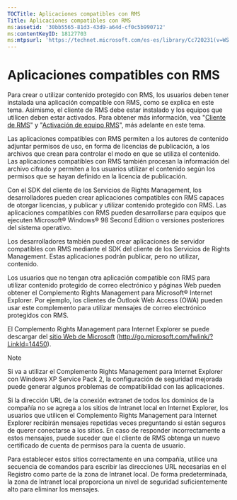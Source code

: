```yaml
---
TOCTitle: Aplicaciones compatibles con RMS
Title: Aplicaciones compatibles con RMS
ms:assetid: '30bb5565-81d3-43d9-a64d-cf0c5b990712'
ms:contentKeyID: 18127703
ms:mtpsurl: 'https://technet.microsoft.com/es-es/library/Cc720231(v=WS.10)'
---
```


Aplicaciones compatibles con RMS
================================

Para crear o utilizar contenido protegido con RMS, los usuarios deben tener instalada una aplicación compatible con RMS, como se explica en este tema. Asimismo, el cliente de RMS debe estar instalado y los equipos que utilicen deben estar activados. Para obtener más información, vea "[Cliente de RMS](https://technet.microsoft.com/03294fa2-8350-430d-b4b0-03d5169937c2)" y "[Activación de equipo RMS](https://technet.microsoft.com/09a0d631-9860-477f-9d10-df61b3bfe125)", más adelante en este tema.

Las aplicaciones compatibles con RMS permiten a los autores de contenido adjuntar permisos de uso, en forma de licencias de publicación, a los archivos que crean para controlar el modo en que se utiliza el contenido. Las aplicaciones compatibles con RMS también procesan la información del archivo cifrado y permiten a los usuarios utilizar el contenido según los permisos que se hayan definido en la licencia de publicación.

Con el SDK del cliente de los Servicios de Rights Management, los desarrolladores pueden crear aplicaciones compatibles con RMS capaces de otorgar licencias, y publicar y utilizar contenido protegido con RMS. Las aplicaciones compatibles con RMS pueden desarrollarse para equipos que ejecuten Microsoft® Windows® 98 Second Edition o versiones posteriores del sistema operativo.

Los desarrolladores también pueden crear aplicaciones de servidor compatibles con RMS mediante el SDK del cliente de los Servicios de Rights Management. Estas aplicaciones podrán publicar, pero no utilizar, contenido.

Los usuarios que no tengan otra aplicación compatible con RMS para utilizar contenido protegido de correo electrónico y páginas Web pueden obtener el Complemento Rights Management para Microsoft® Internet Explorer. Por ejemplo, los clientes de Outlook Web Access (OWA) pueden usar este complemento para utilizar mensajes de correo electrónico protegidos con RMS.

El Complemento Rights Management para Internet Explorer se puede descargar del [sitio Web de Microsoft](http://go.microsoft.com/fwlink/?linkid=14450) (http://go.microsoft.com/fwlink/?LinkId=14450).

> [!NOTE]
> Si va a utilizar el Complemento Rights Management para Internet Explorer con Windows XP Service Pack 2, la configuración de seguridad mejorada puede generar algunos problemas de compatibilidad con las aplicaciones. 

Si la dirección URL de la conexión extranet de todos los dominios de la compañía no se agrega a los sitios de Intranet local en Internet Explorer, los usuarios que utilicen el Complemento Rights Management para Internet Explorer recibirán mensajes repetidas veces preguntando si están seguros de querer conectarse a los sitios. En caso de responder incorrectamente a estos mensajes, puede suceder que el cliente de RMS obtenga un nuevo certificado de cuenta de permisos para la cuenta de usuario.

Para establecer estos sitios correctamente en una compañía, utilice una secuencia de comandos para escribir las direcciones URL necesarias en el Registro como parte de la zona de Intranet local. De forma predeterminada, la zona de Intranet local proporciona un nivel de seguridad suficientemente alto para eliminar los mensajes.
